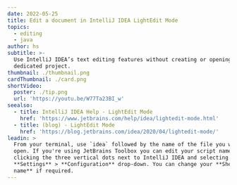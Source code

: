```yaml
---
date: 2022-05-25
title: Edit a document in IntelliJ IDEA LightEdit Mode
topics:
  - editing
  - java
author: hs
subtitle: >-
  Use IntelliJ IDEA’s text editing features without creating or opening a
  dedicated project.
thumbnail: ./thumbnail.png
cardThumbnail: ./card.png
shortVideo:
  poster: ./tip.png
  url: 'https://youtu.be/W77Ta23BI_w'
seealso:
  - title: IntelliJ IDEA Help - LightEdit Mode
    href: 'https://www.jetbrains.com/help/idea/lightedit-mode.html'
  - title: (blog) - LightEdit Mode
    href: 'https://blog.jetbrains.com/idea/2020/04/lightedit-mode/'
leadin: >
  From your terminal, use `idea` followed by the name of the file you want to
  open. If you're using JetBrains Toolbox you can edit your script names by
  clicking the three vertical dots next to IntelliJ IDEA and selecting
  **Settings** > **Configuration** drop-down. You can change your **Shell script
  name** if required.
---
```



